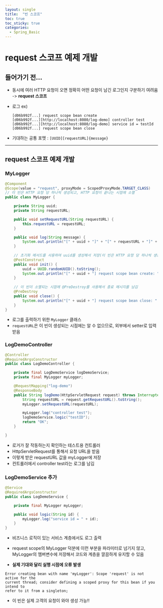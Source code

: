 ```yaml
---
layout: single
title:  "빈 스코프"
toc: true
toc_sticky: true
categories:
  - Spring_Basic
---
```


#  request 스코프 예제 개발



## 들어가기 전...

- 동시에 여러 HTTP 요청이 오면 정확히 어떤 요청이 남긴 로그인지 구분하기 여려움 -> **request 스코프**

- 로그 ex)

  ```
  [d06b992f...] request scope bean create
  [d06b992f...][http://localhost:8080/log-demo] controller test
  [d06b992f...][http://localhost:8080/log-demo] service id = testId
  [d06b992f...] request scope bean close
  ```

- 기대하는 공통 포멧 : `[UUID][requestURL]{message}`



---



## request 스코프 예제 개발



### MyLogger

```java
@Component
@Scope(value = "request", proxyMode = ScopedProxyMode.TARGET_CLASS)
// 이 빈은 HTTP 요청 당 하나씩 생성되고, HTTP 요청이 끝나는 시점에 소멸
public class MyLogger {

    private String uuid;
    private String requestURL;

    public void setRequestURL(String requestURL) {
        this.requestURL = requestURL;
    }

    public void log(String message) {
        System.out.println("[" + uuid + "]" + "[" + requestURL + "]" + message);
    }
	
    // 초기화 메서드를 사용하여 uuid를 생성해서 저장(이 빈은 HTTP 요청 당 하나씩 생성, uuid를 저장해두면 다른 	// HTTP 요청과 구분할 수 있음)
    @PostConstruct
    public void init() {
        uuid = UUID.randomUUID().toString();
        System.out.println("[" + uuid + "] request scope bean create: " + this);
    }
	
    // 이 빈이 소멸되는 시점에 @PreDestroy를 사용해서 종료 메시지를 남김
    @PreDestroy
    public void close() {
        System.out.println("[" + uuid + "] request scope bean close: " + this);
    }
}
```

- 로그를 출력하기 위한 `MyLogger` 클래스
- `requestURL`은 이 빈이 생성되는 시점에는 알 수 없으므로, 외부에서 setter로 입력 받음



### LogDemoController

```java
@Controller
@RequiredArgsConstructor
public class LogDemoController {

    private final LogDemoService logDemoService;
    private final MyLogger myLogger;

    @RequestMapping("log-demo")
    @ResponseBody
    public String logDemo(HttpServletRequest request) throws InterruptedException {
        String requestURL = request.getRequestURL().toString();
        myLogger.setRequestURL(requestURL);

        myLogger.log("controller test");
        logDemoService.logic("testID");
        return "OK";
    }

}
```

- 로거가 잘 작동하는지 확인하는 테스트용 컨트롤러
- HttpServletRequest를 통해서 요청 URL을 받음
- 이렇게 받은 requestURL 값을 myLogger에 저장
- 컨트롤러에서 controller test라는 로그를 남김



### LogDemoService 추가

```java
@Service
@RequiredArgsConstructor
public class LogDemoService {

    private final MyLogger myLogger;

    public void logic(String id) {
        myLogger.log("service id = " + id);
    }
}
```

- 비즈니스 로직이 있는 서비스 계층에서도 로그 출력
- request scope의 MyLogger 덕분에 이런 부분을 파라미터로 넘기지 않고, MyLogger의 멤버변수에 저장해서 코드와 계층을 깔끔하게 유지할 수 있음



- **실제 기대와 달리 실행 시점에 오류 발생**

```
Error creating bean with name 'myLogger': Scope 'request' is not active for the 
current thread; consider defining a scoped proxy for this bean if you intend to 
refer to it from a singleton;
```

- 이 빈은 실제 고객의 요청이 와야 생성 가능!!

